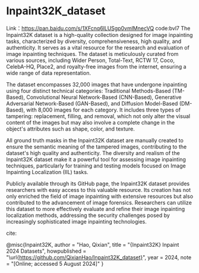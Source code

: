 # Inpaint32K_dataset
Link：https://pan.baidu.com/s/1XFcnq6lLUSgp0vmlMnecVQ 
code:bvl7 
The Inpaint32K dataset is a high-quality collection designed for image inpainting tasks, characterized by diversity, comprehensiveness, high quality, and authenticity. It serves as a vital resource for the research and evaluation of image inpainting techniques. The dataset is meticulously curated from various sources, including Wider Person, Total-Text, RCTW 17, Coco, CelebA-HQ, Place2, and royalty-free images from the internet, ensuring a wide range of data representation.

The dataset encompasses 32,000 images that have undergone inpainting using four distinct technical categories: Traditional Methods-Based (TM-Based), Convolutional Neural Network-Based (CNN-Based), Generative Adversarial Network-Based (GAN-Based), and Diffusion Model-Based (DM-Based), with 8,000 images for each category. It includes three types of tampering: replacement, filling, and removal, which not only alter the visual content of the images but may also involve a complete change in the object's attributes such as shape, color, and texture.

All ground truth masks in the Inpaint32K dataset are manually created to ensure the semantic meaning of the tampered images, contributing to the dataset's high quality and authenticity. The diversity and realism of the Inpaint32K dataset make it a powerful tool for assessing image inpainting techniques, particularly for training and testing models focused on Image Inpainting Localization (IIL) tasks.

Publicly available through its GitHub page, the Inpaint32K dataset provides researchers with easy access to this valuable resource. Its creation has not only enriched the field of image inpainting with extensive resources but also contributed to the advancement of image forensics. Researchers can utilize this dataset to more effectively evaluate and refine their image inpainting localization methods, addressing the security challenges posed by increasingly sophisticated image inpainting technologies.

cite:

@misc{Inpaint32K,
  author = "Hao, Qixian",
  title = "{Inpaint32K} Inpaint 2024 Datasets",
  howpublished = "\url{https://github.com/QixianHao/Inpaint32K_dataset}",
  year = 2024,
  note = "[Online; accessed 5 August 2024]"
}
